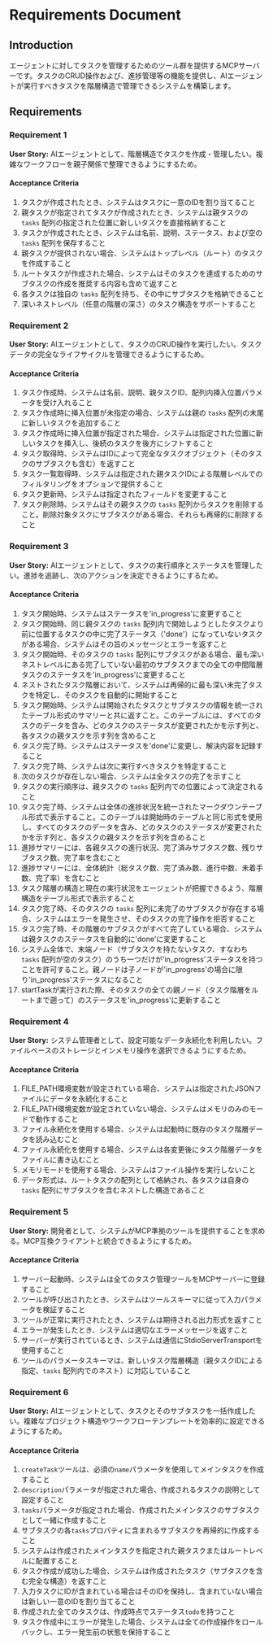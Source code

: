 # Requirements Document

## Introduction

エージェントに対してタスクを管理するためのツール群を提供するMCPサーバーです。タスクのCRUD操作および、進捗管理等の機能を提供し、AIエージェントが実行すべきタスクを階層構造で管理できるシステムを構築します。

## Requirements

### Requirement 1

**User Story:** AIエージェントとして、階層構造でタスクを作成・管理したい。複雑なワークフローを親子関係で整理できるようにするため。

#### Acceptance Criteria

1. タスクが作成されたとき、システムはタスクに一意のIDを割り当てること
2. 親タスクが指定されてタスクが作成されたとき、システムは親タスクの `tasks` 配列の指定された位置に新しいタスクを直接格納すること
3. タスクが作成されたとき、システムは名前、説明、ステータス、および空の `tasks` 配列を保存すること
4. 親タスクが提供されない場合、システムはトップレベル（ルート）のタスクを作成すること
5. ルートタスクが作成された場合、システムはそのタスクを達成するためのサブタスクの作成を推奨する内容も含めて返すこと
6. 各タスクは独自の `tasks` 配列を持ち、その中にサブタスクを格納できること
7. 深いネストレベル（任意の階層の深さ）のタスク構造をサポートすること

### Requirement 2

**User Story:** AIエージェントとして、タスクのCRUD操作を実行したい。タスクデータの完全なライフサイクルを管理できるようにするため。

#### Acceptance Criteria

1. タスク作成時、システムは名前、説明、親タスクID、配列内挿入位置パラメータを受け入れること
2. タスク作成時に挿入位置が未指定の場合、システムは親の `tasks` 配列の末尾に新しいタスクを追加すること
3. タスク作成時に挿入位置が指定された場合、システムは指定された位置に新しいタスクを挿入し、後続のタスクを後方にシフトすること
4. タスク取得時、システムはIDによって完全なタスクオブジェクト（そのタスクのサブタスクも含む）を返すこと
5. タスク一覧取得時、システムは指定された親タスクIDによる階層レベルでのフィルタリングをオプションで提供すること
6. タスク更新時、システムは指定されたフィールドを変更すること
7. タスク削除時、システムはその親タスクの `tasks` 配列からタスクを削除すること。削除対象タスクにサブタスクがある場合、それらも再帰的に削除すること

### Requirement 3

**User Story:** AIエージェントとして、タスクの実行順序とステータスを管理したい。進捗を追跡し、次のアクションを決定できるようにするため。

#### Acceptance Criteria

1. タスク開始時、システムはステータスを'in_progress'に変更すること
2. タスク開始時、同じ親タスクの `tasks` 配列内で開始しようとしたタスクより前に位置するタスクの中に完了ステータス（'done'）になっていないタスクがある場合、システムはその旨のメッセージとエラーを返すこと
3. タスク開始時、そのタスクの `tasks` 配列にサブタスクがある場合、最も深いネストレベルにある完了していない最初のサブタスクまでの全ての中間階層タスクのステータスを'in_progress'に変更すること
4. ネストされたタスク階層において、システムは再帰的に最も深い未完了タスクを特定し、そのタスクを自動的に開始すること
5. タスク開始時、システムは開始されたタスクとサブタスクの情報を統一されたテーブル形式のサマリーと共に返すこと。このテーブルには、すべてのタスクのデータを含み、どのタスクのステータスが変更されたかを示す列と、各タスクの親タスクを示す列を含めること
6. タスク完了時、システムはステータスを'done'に変更し、解決内容を記録すること
7. タスク完了時、システムは次に実行すべきタスクを特定すること
8. 次のタスクが存在しない場合、システムは全タスクの完了を示すこと
9. タスクの実行順序は、親タスクの `tasks` 配列内での位置によって決定されること
10. タスク完了時、システムは全体の進捗状況を統一されたマークダウンテーブル形式で表示すること。このテーブルは開始時のテーブルと同じ形式を使用し、すべてのタスクのデータを含み、どのタスクのステータスが変更されたかを示す列と、各タスクの親タスクを示す列を含めること
11. 進捗サマリーには、各親タスクの進行状況、完了済みサブタスク数、残りサブタスク数、完了率を含むこと
12. 進捗サマリーには、全体統計（総タスク数、完了済み数、進行中数、未着手数、完了率）を含むこと
13. タスク階層の構造と現在の実行状況をエージェントが把握できるよう、階層構造をテーブル形式で表示すること
14. タスク完了時、そのタスクの `tasks` 配列に未完了のサブタスクが存在する場合、システムはエラーを発生させ、そのタスクの完了操作を拒否すること
15. タスク完了時、その階層のサブタスクがすべて完了している場合、システムは親タスクのステータスを自動的に'done'に変更すること
16. システム全体で、末端ノード（サブタスクを持たないタスク、すなわち `tasks` 配列が空のタスク）のうち一つだけが'in_progress'ステータスを持つことを許可すること。親ノードは子ノードが'in_progress'の場合に限り'in_progress'ステータスになること
17. startTaskが実行された際、そのタスクの全ての親ノード（タスク階層をルートまで遡って）のステータスを'in_progress'に更新すること

### Requirement 4

**User Story:** システム管理者として、設定可能なデータ永続化を利用したい。ファイルベースのストレージとインメモリ操作を選択できるようにするため。

#### Acceptance Criteria

1. FILE_PATH環境変数が設定されている場合、システムは指定されたJSONファイルにデータを永続化すること
2. FILE_PATH環境変数が設定されていない場合、システムはメモリのみのモードで動作すること
3. ファイル永続化を使用する場合、システムは起動時に既存のタスク階層データを読み込むこと
4. ファイル永続化を使用する場合、システムは各変更後にタスク階層データをファイルに書き込むこと
5. メモリモードを使用する場合、システムはファイル操作を実行しないこと
6. データ形式は、ルートタスクの配列として格納され、各タスクは自身の `tasks` 配列にサブタスクを含むネストした構造であること

### Requirement 5

**User Story:** 開発者として、システムがMCP準拠のツールを提供することを求める。MCP互換クライアントと統合できるようにするため。

#### Acceptance Criteria

1. サーバー起動時、システムは全てのタスク管理ツールをMCPサーバーに登録すること
2. ツールが呼び出されたとき、システムはツールスキーマに従って入力パラメータを検証すること
3. ツールが正常に実行されたとき、システムは期待される出力形式を返すこと
4. エラーが発生したとき、システムは適切なエラーメッセージを返すこと
5. サーバーが実行されているとき、システムは通信にStdioServerTransportを使用すること
6. ツールのパラメータスキーマは、新しいタスク階層構造（親タスクIDによる指定、`tasks` 配列内でのネスト）に対応していること

### Requirement 6

**User Story:** AIエージェントとして、タスクとそのサブタスクを一括作成したい。複雑なプロジェクト構造やワークフローテンプレートを効率的に設定できるようにするため。

#### Acceptance Criteria

1. `createTask`ツールは、必須の`name`パラメータを使用してメインタスクを作成すること
2. `description`パラメータが指定された場合、作成されるタスクの説明として設定すること
3. `tasks`パラメータが指定された場合、作成されたメインタスクのサブタスクとして一緒に作成すること
4. サブタスクの各`tasks`プロパティに含まれるサブタスクを再帰的に作成すること
5. システムは作成されたメインタスクを指定された親タスクまたはルートレベルに配置すること
6. タスク作成が成功した場合、システムは作成されたタスク（サブタスクを含む完全な構造）を返すこと
7. 入力タスクにIDが含まれている場合はそのIDを保持し、含まれていない場合は新しい一意のIDを割り当てること
8. 作成された全てのタスクは、作成時点でステータス`todo`を持つこと
9. タスク作成中にエラーが発生した場合、システムは全ての作成操作をロールバックし、エラー発生前の状態を保持すること
